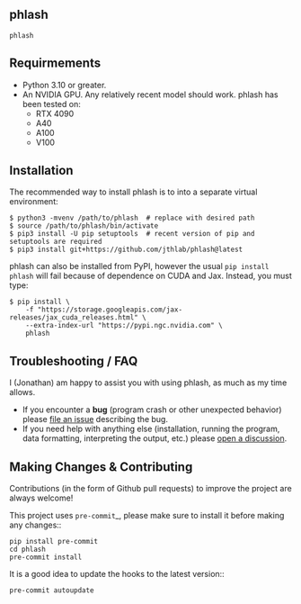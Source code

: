 ## phlash

    phlash

## Requirmements
- Python 3.10 or greater.
- An NVIDIA GPU. Any relatively recent model should work. phlash has been tested on:
    - RTX 4090
    - A40
    - A100
    - V100

## Installation

The recommended way to install phlash is to into a separate virtual environment:

```
$ python3 -mvenv /path/to/phlash  # replace with desired path
$ source /path/to/phlash/bin/activate
$ pip3 install -U pip setuptools  # recent version of pip and setuptools are required
$ pip3 install git+https://github.com/jthlab/phlash@latest
```

phlash can also be installed from PyPI, however the usual `pip install phlash` will fail
because of dependence on CUDA and Jax. Instead, you must type:

```
$ pip install \
    -f "https://storage.googleapis.com/jax-releases/jax_cuda_releases.html" \
    --extra-index-url "https://pypi.ngc.nvidia.com" \
    phlash
```

## Troubleshooting / FAQ

I (Jonathan) am happy to assist you with using phlash, as much as my time allows.

- If you encounter a **bug** (program crash or other unexpected behavior) please [file an issue](https://github.com/jthlab/phlash/issues/new) describing the bug.
- If you need help with anything else (installation, running the program, data
formatting, interpreting the output, etc.) please
[open a discussion](https://github.com/jthlab/phlash/discussions/new?category=q-a).

## Making Changes & Contributing

Contributions (in the form of Github pull requests) to improve the project are always welcome!

This project uses `pre-commit`_, please make sure to install it before making any
changes::

    pip install pre-commit
    cd phlash
    pre-commit install

It is a good idea to update the hooks to the latest version::

    pre-commit autoupdate
